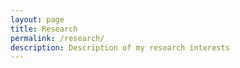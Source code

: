 ```yaml
---
layout: page
title: Research
permalink: /research/
description: Description of my research interests
---
```

